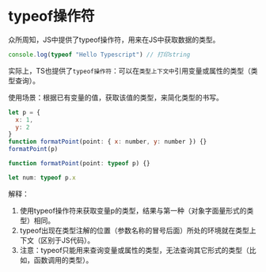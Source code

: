 # typeof操作符

众所周知，JS中提供了typeof操作符，用来在JS中获取数据的类型。

``` js
console.log(typeof "Hello Typescript") // 打印string
```

实际上，TS也提供了`typeof操作符`：可以在`类型上下文中`引用变量或属性的类型（类型查询）。

使用场景：根据已有变量的值，获取该值的类型，来简化类型的书写。

``` js
let p = {
  x: 1,
  y: 2
}
function formatPoint(point: { x: number, y: number }) {}
formatPoint(p)

function formatPoint(point: typeof p) {}

let num: typeof p.x
```

解释：
  1. 使用typeof操作符来获取变量p的类型，结果与第一种（对象字面量形式的类型）相同。
  2. typeof出现在类型注解的位置（参数名称的冒号后面）所处的环境就在类型上下文（区别于JS代码）。
  3. 注意：typeof只能用来查询变量或属性的类型，无法查询其它形式的类型（比如，函数调用的类型）。